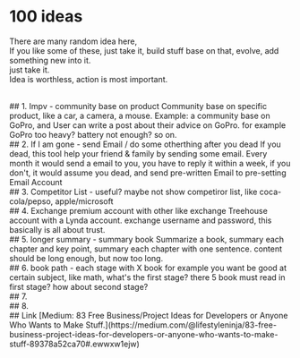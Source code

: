 # 100 ideas

There are many random idea here,  
If you like some of these, just take it, build stuff base on that, evolve, add something new into it.  
just take it.  
Idea is worthless, action is most important. 

<br/>
## 1. Impv - community base on product
Community base on specific product, like a car, a camera, a mouse.
Example: a community base on GoPro,
and User can write a post about their advice on GoPro.
for example GoPro too heavy? battery not enough?
so on.


<br/>
## 2. If I am gone - send Email / do some otherthing after you dead
If you dead, this tool help your friend & family by sending some email.  
Every month it would send a email to you, you have to reply it within a week,   
if you don't, it would assume you dead, and send pre-written Email to pre-setting Email Account

<br/>
## 3. Competitor List - useful? maybe not
show competiror list, like coca-cola/pepso, apple/microsoft



<br/>
## 4. Exchange premium account with other  
like exchange Treehouse account with a Lynda account.  
exchange username and password, this basically is all about trust.  

<br/>
## 5. longer summary - summary book
Summarize a book, summary each chapter and key point, summary each chapter with one sentence.
content should be long enough, but now too long.  


<br/>
## 6. book path - each stage with X book
for example you want be good at certain subject, like math, 
what's the first stage? there 5 book must read in first stage?
how about second stage?


<br/>
## 7.



<br/>
## 8. 

<br/>
## Link
[Medium: 
83 Free Business/Project Ideas for Developers or Anyone Who Wants to Make Stuff.](https://medium.com/@lifestyleninja/83-free-business-project-ideas-for-developers-or-anyone-who-wants-to-make-stuff-89378a52ca70#.ewwxw1ejw)
